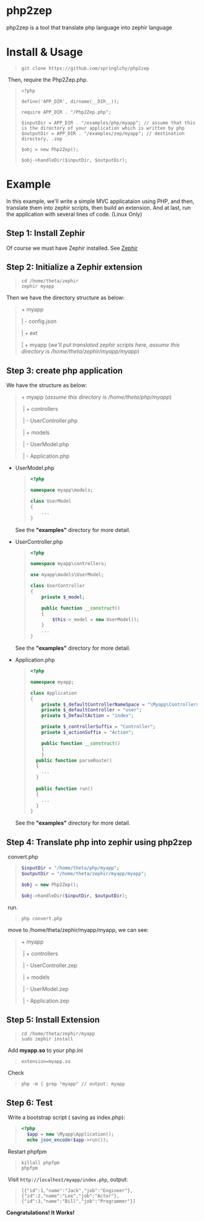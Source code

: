# php2zep
php2zep is a tool that translate php language into zephir language

# Install & Usage

> ```
> git clone https://github.com/springlchy/php2zep
> ```

​	Then, require the Php2Zep.php.

> ```
> <?php
>
> define('APP_DIR', dirname(__DIR__));
>
> require APP_DIR . "/Php2Zep.php";
>
> $inputDir = APP_DIR . "/examples/php/myapp"; // assume that this is the directory of your application which is written by php
> $outputDir = APP_DIR . "/examples/zep/myapp"; // destination directory, .zep
>
> $obj = new Php2Zep();
>
> $obj->handleDir($inputDir, $outputDir);
> ```

# Example

In this example, we'll write a simple MVC applicataion using PHP, and then, translate them into zephir scripts, then build an extension. And at last, run the application with several lines of code. (Linux Only)

## Step 1: Install Zephir

Of course we must have Zephir installed. See [Zephir](https://zephir-lang.com)

## Step 2: Initialize a Zephir extension

> ``` zephir myapp
> cd /home/theta/zephir
> zephir myapp
> ```

Then we have the directory structure as below:

  >\+ myapp
  >
  >   | - config.json
  >
  >   | + ext
  >
  >   | + myapp (*we'll put translated zephir scripts here, assume this directory is /home/theta/zephir/myapp/myapp*)

## Step 3: create php application

We have the structure as below:

>\+ myapp (*assume this directory is /home/theta/php/myapp*)
>
>​    | + controllers
>
>​         | - UserController.php
>
>​    | + models
>
>​         | - UserModel.php
>
>​    | - Application.php

* UserModel.php

  > ``` php
  > <?php
  >
  > namespace myapp\models;
  >
  > class UserModel
  > {
  > 	...
  > }
  > ```

  See the **"examples"** directory for more detail.

* UserController.php

  > ``` php
  > <?php
  >
  > namespace myapp\controllers;
  >
  > use myapp\models\UserModel;
  >
  > class UserController
  > {
  > 	private $_model;
  >
  > 	public function __construct()
  > 	{
  > 		$this->_model = new UserModel();
  > 	}
  >     ...
  > }
  > ```

  See the **"examples"** directory for more detail.

* Application.php

  > ``` php
  > <?php
  >
  > namespace myapp;
  >
  > class Application
  > {
  > 	private $_defaultControllerNameSpace = "\Myapp\Controllers";
  > 	private $_defaultController = "user";
  > 	private $_DefaultAction = "index";
  >
  > 	private $_controllerSuffix = "Controller";
  > 	private $_actionSuffix = "Action";
  >
  > 	public function __construct()
  > 	{
  > 	}
  >   public function parseRoute()
  >   {
  >     ...
  >   }
  >   
  >   public function run()
  >   {
  >     ...
  >   }
  > }
  > ```
  >

  See the **"examples"** directory for more detail.


## Step 4: Translate php into zephir using php2zep

​	convert.php

> ``` php
> $inputDir = "/home/theta/php/myapp";
> $outputDir = "/home/theta/zephir/myapp/myapp";
>
> $obj = new Php2Zep();
>
> $obj->handleDir($inputDir, $outputDir);
> ```

​      run.

> ``` shell
> php convert.php
> ```

​       move to /home/theta/zephir/myapp/myapp, we can see:

>\+ myapp
>
>​    | + controllers
>
>​         | - UserController.zep
>
>​    | + models
>
>​         | - UserModel.zep
>
>​    | - Application.zep

## Step 5: Install Extension

> ```
> cd /home/theta/zephir/myapp
> sudo zephir install
> ```

​       Add **myapp.so** to your php.ini

> ```
> extension=myapp.so
> ```

​       Check

> ```
> php -m | grep "myapp" // output: myapp
> ```

## Step 6: Test
​       Write a bootstrap script ( saving as index.php):

> ``` php
> <?php
>   $app = new \Myapp\Application();
>   echo json_encode($app->run());
> ```

​       Restart phpfpm

> ```shell
> killall phpfpm
> phpfpm
> ```

​      Visit `http://localhost/myapp/index.php`, output:

> ```
> [{"id":1,"name":"Jack","job":"Engineer"},{"id":2,"name":"Lee","job":"Actor"},{"id":3,"name":"Bill","job":"Programmer"}]
> ```

  **Congratulations! It Works!**

